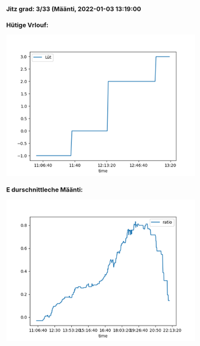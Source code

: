 ### Jitz grad: 3/33 (Määnti, 2022-01-03 13:19:00

### Hütige Vrlouf:
![Graph](Today.png)

### E durschnittleche Määnti:
![Graph](Määnti.png)
